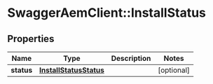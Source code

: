 # SwaggerAemClient::InstallStatus

## Properties
Name | Type | Description | Notes
------------ | ------------- | ------------- | -------------
**status** | [**InstallStatusStatus**](InstallStatusStatus.md) |  | [optional] 


